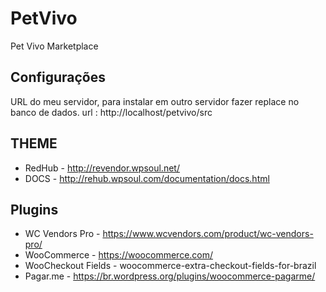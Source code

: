 # PetVivo
Pet Vivo Marketplace


## Configurações 
  URL do meu servidor, para instalar em outro servidor fazer replace no banco de dados.
  url : http://localhost/petvivo/src

## THEME
  - RedHub - http://revendor.wpsoul.net/
  - DOCS - http://rehub.wpsoul.com/documentation/docs.html

## Plugins
  - WC Vendors Pro - https://www.wcvendors.com/product/wc-vendors-pro/
  - WooCommerce - https://woocommerce.com/
  - WooCheckout Fields - woocommerce-extra-checkout-fields-for-brazil
  - Pagar.me -  https://br.wordpress.org/plugins/woocommerce-pagarme/
 
